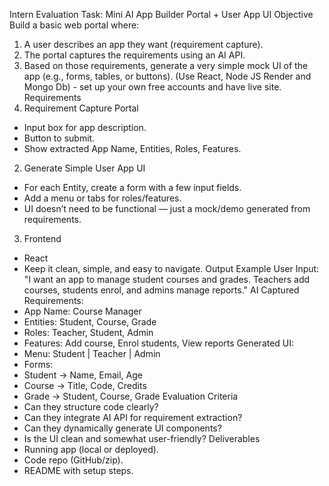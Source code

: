 Intern Evaluation Task: Mini AI App
Builder Portal + User App UI
Objective
Build a basic web portal where:

1. A user describes an app they want (requirement capture).
2. The portal captures the requirements using an AI API.
3. Based on those requirements, generate a very simple mock UI of the app (e.g., forms,
   tables, or buttons).
   (Use React, Node JS Render and Mongo Db) - set up your own free accounts and have live
   site.
   Requirements
4. Requirement Capture Portal

- Input box for app description.
- Button to submit.
- Show extracted App Name, Entities, Roles, Features.

2. Generate Simple User App UI

- For each Entity, create a form with a few input fields.
- Add a menu or tabs for roles/features.
- UI doesn’t need to be functional — just a mock/demo generated from requirements.

3. Frontend

- React
- Keep it clean, simple, and easy to navigate.
  Output Example
  User Input:
  "I want an app to manage student courses and grades. Teachers add courses, students enrol,
  and admins manage reports."
  AI Captured Requirements:
- App Name: Course Manager
- Entities: Student, Course, Grade
- Roles: Teacher, Student, Admin
- Features: Add course, Enrol students, View reports
  Generated UI:
- Menu: Student | Teacher | Admin
- Forms:
- Student → Name, Email, Age
- Course → Title, Code, Credits
- Grade → Student, Course, Grade
  Evaluation Criteria
- Can they structure code clearly?
- Can they integrate AI API for requirement extraction?
- Can they dynamically generate UI components?
- Is the UI clean and somewhat user-friendly?
  Deliverables
- Running app (local or deployed).
- Code repo (GitHub/zip).
- README with setup steps.
